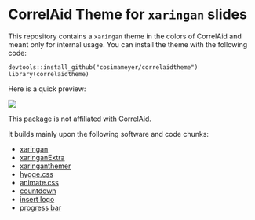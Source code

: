 # CorrelAid Theme for `xaringan` slides

This repository contains a `xaringan` theme in the colors of CorrelAid and meant only for internal usage. 
You can install the theme with the following code:

```
devtools::install_github("cosimameyer/correlaidtheme")
library(correlaidtheme)
```

Here is a quick preview:

![](https://cosimameyer.rbind.io/media/correlaid_demo.gif)

This package is not affiliated with CorrelAid.

It builds mainly upon the following software and code chunks:
- [xaringan](https://github.com/yihui/xaringan)
- [xaringanExtra](https://github.com/gadenbuie/xaringanExtra)
- [xaringanthemer](https://github.com/gadenbuie/xaringanthemer)
- [hygge.css](https://yihui.org/en/2018/02/xaringan-hygge/)
- [animate.css](https://www.google.com/url?sa=t&rct=j&q=&esrc=s&source=web&cd=&cad=rja&uact=8&ved=2ahUKEwi2idHX8sPvAhVnAGMBHUqiA3AQFjAAegQIAxAD&url=https%3A%2F%2Fanimate.style%2F&usg=AOvVaw0qq0RGwJ5G-z7T4NErMa_J)
- [countdown](https://github.com/gadenbuie/countdown)
- [insert logo](https://www.garrickadenbuie.com/blog/xaringan-tip-logo-all-slides/)
- [progress bar](https://github.com/yihui/xaringan/issues/109)
